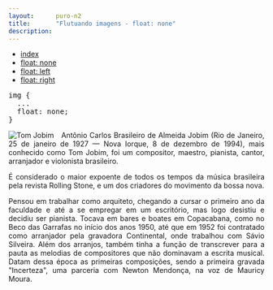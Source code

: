 ```yaml
---
layout:      puro-n2
title:       "Flutuando imagens - float: none"
description:
---
```


<ul class="nav">
  <li class="nav-item">
    <a class="nav-link" href="../">index</a>
  </li>
  <li class="nav-item">
    <a class="nav-link" href="../float-none/">float: none</a>
  </li>
  <li class="nav-item">
    <a class="nav-link" href="../float-left/">float: left</a>
  </li>
  <li class="nav-item">
    <a class="nav-link" href="../float-right/">float: right</a>
  </li>
</ul>


<pre>
img {
  ...
  float: none;
}
</pre>

<!-- resultado -->
<p>
    <img src="https://www.devfuria.com.br/html-css/paragrafos-imagens/tom-jobim.jpg" alt="Tom Jobim" />
    Antônio Carlos Brasileiro de Almeida Jobim (Rio de Janeiro, 25 de janeiro de 1927 —
    Nova Iorque, 8 de dezembro de 1994),  mais conhecido como Tom Jobim, foi um compositor, maestro, pianista,
    cantor, arranjador e violonista brasileiro.
</p>
<p>
    É considerado o maior expoente de todos os tempos da música brasileira pela revista Rolling Stone, e um dos
    criadores do movimento da bossa nova.
</p>
<p>
    Pensou em trabalhar como arquiteto, chegando a cursar o primeiro ano da faculdade e até a se empregar em um
    escritório, mas logo desistiu e decidiu ser pianista. Tocava em bares e boates em Copacabana, como no Beco
    das Garrafas no início dos anos 1950, até que em 1952 foi contratado como arranjador pela gravadora
    Continental, onde trabalhou com Sávio Silveira. Além dos arranjos, também tinha a função de transcrever para
    a pauta as melodias de compositores que não dominavam a escrita musical. Datam dessa época as primeiras
    composições, sendo a primeira gravada "Incerteza", uma parceria com Newton Mendonça, na voz de Mauricy Moura.
</p>

<style>
img {
  float: none;
  margin-right: 10px
}
p {
  text-align: justify;
}
</style>
